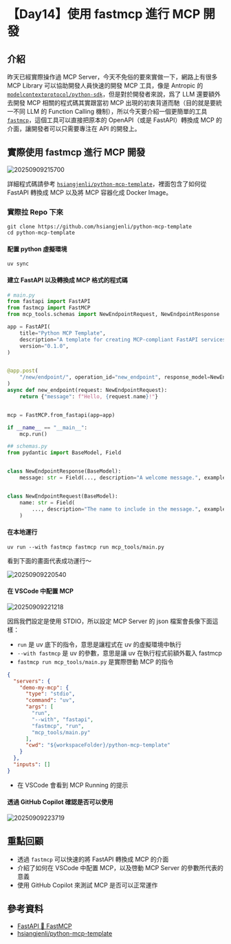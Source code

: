 # 【Day14】使用 fastmcp 進行 MCP 開發

## 介紹

昨天已經實際操作過 MCP Server，今天不免俗的要來實做一下，網路上有很多 MCP Library 可以協助開發人員快速的開發 MCP 工具，像是 Antropic 的 [`modelcontextprotocol/python-sdk`](https://github.com/modelcontextprotocol/python-sdk)，但是對於開發者來說，爲了 LLM 還要額外去開發 MCP 相關的程式碼其實跟當初 MCP 出現的初衷背道而馳（目的就是要統一不同 LLM 的 Function Calling 機制），所以今天要介紹一個更簡單的工具 [`fastmcp`](https://github.com/jlowin/fastmcp)，這個工具可以直接把原本的 OpenAPI（或是 FastAPI）轉換成 MCP 的介面，讓開發者可以只需要專注在 API 的開發上。

## 實際使用 fastmcp 進行 MCP 開發

![20250909215700](https://raw.githubusercontent.com/hsiangjenli/pic-bed/main/images/20250909215700.png)

詳細程式碼請參考 [`hsiangjenli/python-mcp-template`](https://github.com/hsiangjenli/python-mcp-template)，裡面包含了如何從 FastAPI 轉換成 MCP 以及將 MCP 容器化成 Docker Image。

### 實際拉 Repo 下來

```shell
git clone https://github.com/hsiangjenli/python-mcp-template
cd python-mcp-template
```

#### 配置 python 虛擬環境

```shell
uv sync
```

#### 建立 FastAPI 以及轉換成 MCP 格式的程式碼

```python
# main.py
from fastapi import FastAPI
from fastmcp import FastMCP
from mcp_tools.schemas import NewEndpointRequest, NewEndpointResponse

app = FastAPI(
    title="Python MCP Template",
    description="A template for creating MCP-compliant FastAPI services.",
    version="0.1.0",
)


@app.post(
    "/new/endpoint/", operation_id="new_endpoint", response_model=NewEndpointResponse
)
async def new_endpoint(request: NewEndpointRequest):
    return {"message": f"Hello, {request.name}!"}


mcp = FastMCP.from_fastapi(app=app)

if __name__ == "__main__":
    mcp.run()
```

```python
## schemas.py
from pydantic import BaseModel, Field


class NewEndpointResponse(BaseModel):
    message: str = Field(..., description="A welcome message.", example="Hello, world!")


class NewEndpointRequest(BaseModel):
    name: str = Field(
        ..., description="The name to include in the message.", example="developer"
    )
```

#### 在本地運行

```shell
uv run --with fastmcp fastmcp run mcp_tools/main.py
```

看到下面的畫面代表成功運行～

![20250909220540](https://raw.githubusercontent.com/hsiangjenli/pic-bed/main/images/20250909220540.png)

#### 在 VSCode 中配置 MCP

![20250909221218](https://raw.githubusercontent.com/hsiangjenli/pic-bed/main/images/20250909221218.png)

因爲我們設定是使用 STDIO，所以設定 MCP Server 的 json 檔案會長像下面這樣：

- `run` 是 uv 底下的指令，意思是讓程式在 uv 的虛擬環境中執行
- `--with fastmcp` 是 uv 的參數，意思是讓 uv 在執行程式前額外載入 fastmcp
- `fastmcp run mcp_tools/main.py` 是實際啓動 MCP 的指令

```json
{
  "servers": {
    "demo-my-mcp": {
      "type": "stdio",
      "command": "uv",
      "args": [
        "run",
        "--with", "fastapi",
        "fastmcp", "run",
        "mcp_tools/main.py"
      ],
      "cwd": "${workspaceFolder}/python-mcp-template"
    }
  },
  "inputs": []
}
```

- 在 VSCode 會看到 MCP Running 的提示

#### 透過 GitHub Copilot 確認是否可以使用

![20250909223719](https://raw.githubusercontent.com/hsiangjenli/pic-bed/main/images/20250909223719.png)

## 重點回顧

- 透過 `fastmcp` 可以快速的將 FastAPI 轉換成 MCP 的介面
- 介紹了如何在 VSCode 中配置 MCP，以及啓動 MCP Server 的參數所代表的意義
- 使用 GitHub Copilot 來測試 MCP 是否可以正常運作

## 參考資料

- [FastAPI 🤝 FastMCP](https://gofastmcp.com/integrations/fastapi)
- [hsiangjenli/python-mcp-template](https://github.com/hsiangjenli/python-mcp-template)